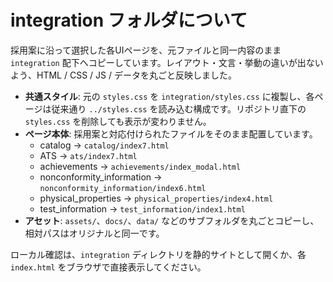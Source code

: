 # integration フォルダについて

採用案に沿って選択した各UIページを、元ファイルと同一内容のまま `integration` 配下へコピーしています。レイアウト・文言・挙動の違いが出ないよう、HTML / CSS / JS / データを丸ごと反映しました。

- **共通スタイル**: 元の `styles.css` を `integration/styles.css` に複製し、各ページは従来通り `../styles.css` を読み込む構成です。リポジトリ直下の `styles.css` を削除しても表示が変わりません。
- **ページ本体**: 採用案と対応付けられたファイルをそのまま配置しています。  
  - catalog → `catalog/index7.html`  
  - ATS → `ats/index7.html`  
  - achievements → `achievements/index_modal.html`  
  - nonconformity_information → `nonconformity_information/index6.html`  
  - physical_properties → `physical_properties/index4.html`  
  - test_information → `test_information/index1.html`
- **アセット**: `assets/`、`docs/`、`data/` などのサブフォルダを丸ごとコピーし、相対パスはオリジナルと同一です。

ローカル確認は、`integration` ディレクトリを静的サイトとして開くか、各 `index.html` をブラウザで直接表示してください。
